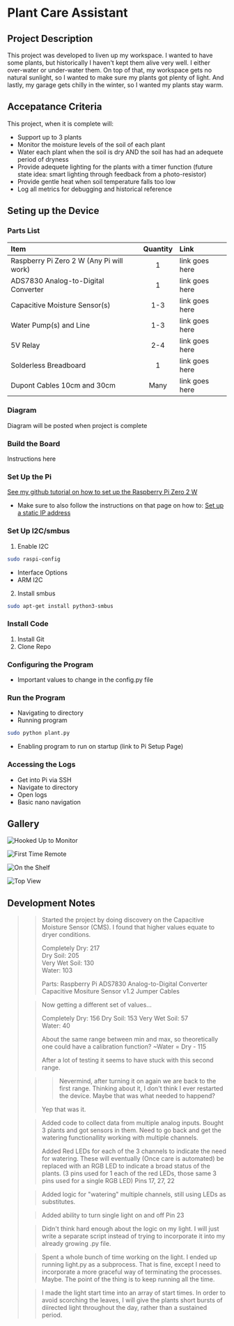 # Plant Care Assistant

## Project Description

This project was developed to liven up my workspace. I wanted to have some plants, but historically I haven't kept them alive very well. I either over-water or under-water them. On top of that, my workspace gets no natural sunlight, so I wanted to make sure my plants got plenty of light. And lastly, my garage gets chilly in the winter, so I wanted my plants stay warm.

## Accepatance Criteria

This project, when it is complete will:

- Support up to 3 plants
- Monitor the moisture levels of the soil of each plant
- Water each plant when the soil is dry AND the soil has had an adequete period of dryness
- Provide adequete lighting for the plants with a timer function (future state idea: smart lighting through feedback from a photo-resistor)
- Provide gentle heat when soil temperature falls too low
- Log all metrics for debugging and historical reference

## Seting up the Device

### Parts List

| Item                                     | Quantity | Link           |
| :--------------------------------------- | :------: | :------------- |
| Raspberry Pi Zero 2 W (Any Pi will work) |    1     | link goes here |
| ADS7830 Analog-to-Digital Converter      |    1     | link goes here |
| Capacitive Moisture Sensor(s)            |   1-3    | link goes here |
| Water Pump(s) and Line                   |   1-3    | link goes here |
| 5V Relay                                 |   2-4    | link goes here |
| Solderless Breadboard                    |    1     | link goes here |
| Dupont Cables 10cm and 30cm              |   Many   | link goes here |

### Diagram

Diagram will be posted when project is complete

### Build the Board

Instructions here

### Set Up the Pi

[See my github tutorial on how to set up the Raspberry Pi Zero 2 W](https://github.com/DavidMiles1925/pi_zero_setup)

- Make sure to also follow the instructions on that page on how to:
  [Set up a static IP address](https://github.com/DavidMiles1925/pi_zero_setup?tab=readme-ov-file#configure-static-ip-address)

### Set Up I2C/smbus

1. Enable I2C

```bash
sudo raspi-config
```

- Interface Options
- ARM I2C

2. Install smbus

```bash
sudo apt-get install python3-smbus
```

### Install Code

1. Install Git
2. Clone Repo

### Configuring the Program

- Important values to change in the config.py file

### Run the Program

- Navigating to directory
- Running program

```bash
sudo python plant.py
```

- Enabling program to run on startup (link to Pi Setup Page)

### Accessing the Logs

- Get into Pi via SSH
- Navigate to directory
- Open logs
- Basic nano navigation

## Gallery

![Hooked Up to Monitor](./readme_media/hooked_to_monitor.png)

![First Time Remote](./readme_media/first_time_remote.jpg)

![On the Shelf](./readme_media/on_the_shelf.jpg)

![Top View](./readme_media/top_view.jpg)

## Development Notes

> > Started the project by doing discovery on the Capacitive Moisture Sensor (CMS). I found that higher values equate to dryer conditions.
> >
> > Completely Dry: 217  
> > Dry Soil: 205  
> > Very Wet Soil: 130  
> > Water: 103
> >
> > Parts:
> > Raspberry Pi
> > ADS7830 Analog-to-Digital Converter
> > Capacitive Mositure Sensor v1.2
> > Jumper Cables
>
> > Now getting a different set of values...
> >
> > Completely Dry: 156
> > Dry Soil: 153
> > Very Wet Soil: 57  
> > Water: 40
> >
> > About the same range between min and max, so theoretically one could have a calibration function?
> > ~Water = Dry - 115
> >
> > After a lot of testing it seems to have stuck with this second range.
>
> > > Nevermind, after turning it on again we are back to the first range. Thinking about it, I don't think I ever restarted the device. Maybe that was what needed to happend?
> >
> > Yep that was it.
>
> > Added code to collect data from multiple analog inputs. Bought 3 plants and got sensors in them. Need to go back and get the watering functionallity working with multiple channels.
> >
> > Added Red LEDs for each of the 3 channels to indicate the need for watering. These will eventually (Once care is automated) be replaced with an RGB LED to indicate a broad status of the plants. (3 pins used for 1 each of the red LEDs, those same 3 pins used for a single RGB LED)
> > Pins 17, 27, 22
>
> > Added logic for "watering" multiple channels, still using LEDs as substitutes.
>
> > Added ability to turn single light on and off
> > Pin 23
>
> > Didn't think hard enough about the logic on my light. I will just write a separate script instead of trying to incorporate it into my already growing .py file.
>
> > Spent a whole bunch of time working on the light. I ended up running light.py as a subprocess. That is fine, except I need to incorporate a more graceful way of terminating the processes. Maybe. The point of the thing is to keep running all the time.
>
> > I made the light start time into an array of start times. In order to avoid scorching the leaves, I will give the plants short bursts of diirected light throughout the day, rather than a sustained period.
